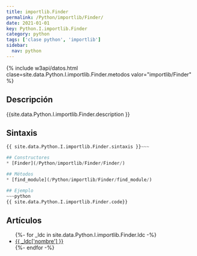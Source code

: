 ```yaml
---
title: importlib.Finder
permalink: /Python/importlib/Finder/
date: 2021-01-01
key: Python.I.importlib.Finder
category: python
tags: ['clase python', 'importlib']
sidebar: 
  nav: python
---
```


{% include w3api/datos.html clase=site.data.Python.I.importlib.Finder.metodos valor="importlib/Finder" %}

## Descripción
{{site.data.Python.I.importlib.Finder.description }}

## Sintaxis
~~~python
{{ site.data.Python.I.importlib.Finder.sintaxis }}~~~

## Constructores
* [Finder](/Python/importlib/Finder/Finder/)

## Métodos
* [find_module](/Python/importlib/Finder/find_module/)

## Ejemplo
~~~python
{{ site.data.Python.I.importlib.Finder.code}}
~~~

## Artículos
<ul>
{%- for _ldc in site.data.Python.I.importlib.Finder.ldc -%}
   <li>
       <a href="{{_ldc['url'] }}">{{ _ldc['nombre'] }}</a>
   </li>
{%- endfor -%}
</ul>
